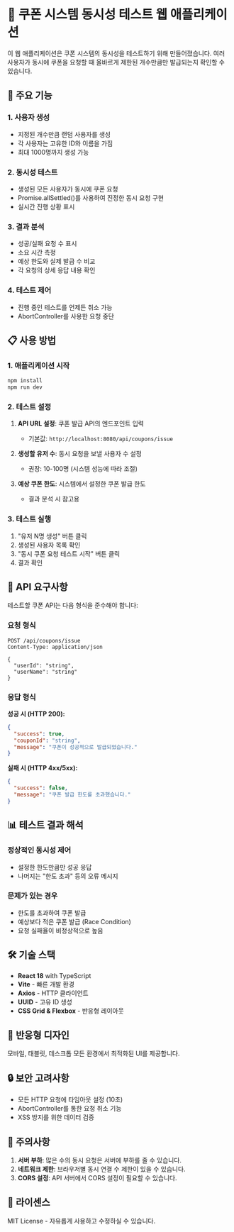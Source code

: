 # 🎫 쿠폰 시스템 동시성 테스트 웹 애플리케이션

이 웹 애플리케이션은 쿠폰 시스템의 동시성을 테스트하기 위해 만들어졌습니다. 여러 사용자가 동시에 쿠폰을 요청할 때 올바르게 제한된 개수만큼만 발급되는지 확인할 수 있습니다.

## 🚀 주요 기능

### 1. 사용자 생성
- 지정된 개수만큼 랜덤 사용자를 생성
- 각 사용자는 고유한 ID와 이름을 가짐
- 최대 1000명까지 생성 가능

### 2. 동시성 테스트
- 생성된 모든 사용자가 동시에 쿠폰 요청
- Promise.allSettled()를 사용하여 진정한 동시 요청 구현
- 실시간 진행 상황 표시

### 3. 결과 분석
- 성공/실패 요청 수 표시
- 소요 시간 측정
- 예상 한도와 실제 발급 수 비교
- 각 요청의 상세 응답 내용 확인

### 4. 테스트 제어
- 진행 중인 테스트를 언제든 취소 가능
- AbortController를 사용한 요청 중단

## 📋 사용 방법

### 1. 애플리케이션 시작
```bash
npm install
npm run dev
```

### 2. 테스트 설정
1. **API URL 설정**: 쿠폰 발급 API의 엔드포인트 입력
   - 기본값: `http://localhost:8080/api/coupons/issue`
   
2. **생성할 유저 수**: 동시 요청을 보낼 사용자 수 설정
   - 권장: 10-100명 (시스템 성능에 따라 조절)
   
3. **예상 쿠폰 한도**: 시스템에서 설정한 쿠폰 발급 한도
   - 결과 분석 시 참고용

### 3. 테스트 실행
1. "유저 N명 생성" 버튼 클릭
2. 생성된 사용자 목록 확인
3. "동시 쿠폰 요청 테스트 시작" 버튼 클릭
4. 결과 확인

## 🔧 API 요구사항

테스트할 쿠폰 API는 다음 형식을 준수해야 합니다:

### 요청 형식
```http
POST /api/coupons/issue
Content-Type: application/json

{
  "userId": "string",
  "userName": "string"
}
```

### 응답 형식

**성공 시 (HTTP 200):**
```json
{
  "success": true,
  "couponId": "string",
  "message": "쿠폰이 성공적으로 발급되었습니다."
}
```

**실패 시 (HTTP 4xx/5xx):**
```json
{
  "success": false,
  "message": "쿠폰 발급 한도를 초과했습니다."
}
```

## 📊 테스트 결과 해석

### 정상적인 동시성 제어
- 설정한 한도만큼만 성공 응답
- 나머지는 "한도 초과" 등의 오류 메시지

### 문제가 있는 경우
- 한도를 초과하여 쿠폰 발급
- 예상보다 적은 쿠폰 발급 (Race Condition)
- 요청 실패율이 비정상적으로 높음

## 🛠️ 기술 스택

- **React 18** with TypeScript
- **Vite** - 빠른 개발 환경
- **Axios** - HTTP 클라이언트
- **UUID** - 고유 ID 생성
- **CSS Grid & Flexbox** - 반응형 레이아웃

## 📱 반응형 디자인

모바일, 태블릿, 데스크톱 모든 환경에서 최적화된 UI를 제공합니다.

## 🔒 보안 고려사항

- 모든 HTTP 요청에 타임아웃 설정 (10초)
- AbortController를 통한 요청 취소 기능
- XSS 방지를 위한 데이터 검증

## 🚨 주의사항

1. **서버 부하**: 많은 수의 동시 요청은 서버에 부하를 줄 수 있습니다.
2. **네트워크 제한**: 브라우저별 동시 연결 수 제한이 있을 수 있습니다.
3. **CORS 설정**: API 서버에서 CORS 설정이 필요할 수 있습니다.

## 📝 라이센스

MIT License - 자유롭게 사용하고 수정하실 수 있습니다.
